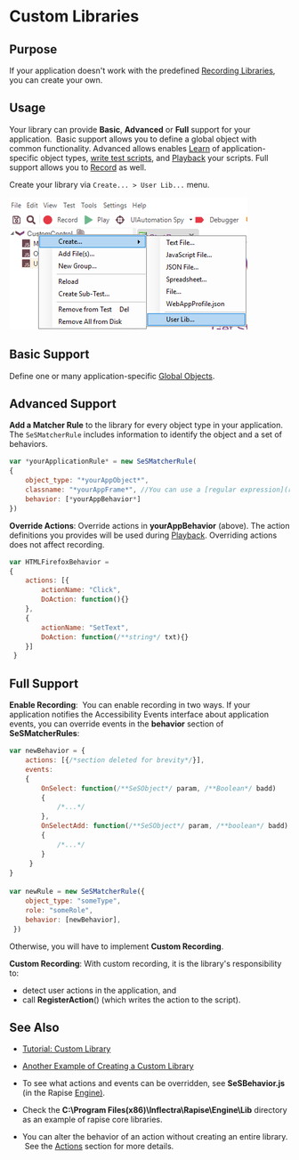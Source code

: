 # Custom Libraries

## Purpose

If your application doesn't work with the predefined [Recording Libraries](recording_library.md), you can create your own.

## Usage

Your library can provide **Basic**, **Advanced** or **Full** support for your application.  Basic support allows you to define a global object with common functionality. Advanced allows enables [Learn](object_learning.md) of application-specific object types, [write test scripts](scripting.md), and [Playback](playback.md) your scripts. Full support allows you to [Record](recording.md) as well.

Create your library via `Create... > User Lib...` menu.

![create lib](./img/tutorial_custom_library_create_userlib.png)

## Basic Support

Define one or many application-specific [Global Objects](../Guide/global_objects.md).

## Advanced Support

**Add a Matcher Rule** to the library for every object type in your application. The `SeSMatcherRule` includes information to identify the object and a set of behaviors.

```javascript
var *yourApplicationRule* = new SeSMatcherRule(
{
    object_type: "*yourAppObject*",
    classname: "*yourAppFrame*", //You can use a [regular expression](regular_expressions.md) here
    behavior: [*yourAppBehavior*]
})
```

 **Override Actions**: Override actions in **yourAppBehavior** (above). The action definitions you provides will be used during [Playback](playback.md). Overriding actions does not affect recording.

```javascript
var HTMLFirefoxBehavior =
{
    actions: [{
        actionName: "Click",
        DoAction: function(){}
    },
    {
        actionName: "SetText",
        DoAction: function(/**string*/ txt){}
    }]
 }
```

## Full Support

**Enable Recording**:  You can enable recording in two ways. If your application notifies the Accessibility Events interface about application events, you can override events in the **behavior** section of **SeSMatcherRules**:

```javascript
var newBehavior = {
    actions: [{/*section deleted for brevity*/}],
    events:
    {
        OnSelect: function(/**SeSObject*/ param, /**Boolean*/ badd)
        {
            /*...*/
        },
        OnSelectAdd: function(/**SeSObject*/ param, /**boolean*/ badd)
        {
            /*...*/
        }
     }
}

var newRule = new SeSMatcherRule({
    object_type: "someType",
    role: "someRole",
    behavior: [newBehavior],
 })
```

Otherwise, you will have to implement **Custom Recording**.

**Custom Recording**: With custom recording, it is the library's responsibility to:

- detect user actions in the application, and
- call **RegisterAction**() (which writes the action to the script).

## See Also

- [Tutorial: Custom Library](tutorial_custom_library.md)

- [Another Example of Creating a Custom Library](https://www.inflectra.com/Ideas/Entry/techtuesday-automated-testing-of-complex-web-ui-co-479.aspx)

- To see what actions and events can be overridden, see **SeSBehavior.js** (in the Rapise [Engine)](customizable_engine.md).
  
- Check the **C:\Program Files(x86)\Inflectra\Rapise\Engine\Lib** directory as an example of rapise core libraries.

- You can alter the behavior of an action without creating an entire library.  See the [Actions](actions.md) section for more details.
